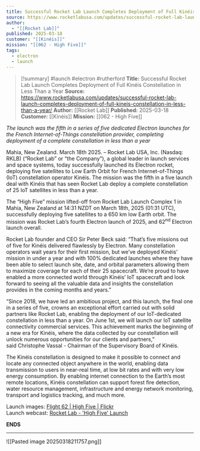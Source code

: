 ```yaml
---
title: Successful Rocket Lab Launch Completes Deployment of Full Kinéis Constellation in Less Than a Year | Rocket Lab
source: https://www.rocketlabusa.com/updates/successful-rocket-lab-launch-completes-deployment-of-full-kineis-constellation-in-less-than-a-year/
author:
  - "[[Rocket Lab]]"
published: 2025-03-18
customer: "[[Kinéis]]"
mission: "[[062 - High Five]]"
tags:
  - electron
  - launch
---
```


>[!summary]
#launch #electron #rutherford
**Title:** Successful Rocket Lab Launch Completes Deployment of Full Kinéis Constellation in Less Than a Year
**Source:** https://www.rocketlabusa.com/updates/successful-rocket-lab-launch-completes-deployment-of-full-kineis-constellation-in-less-than-a-year/
**Author:** [[Rocket Lab]]
**Published:** 2025-03-18
**Customer:** [[Kinéis]]
**Mission:** [[062 - High Five]]

*The launch was the fifth in a series of five dedicated Electron launches for the French Internet-of-Things constellation provider, completing deployment of a complete constellation in less than a year*

Mahia, New Zealand. March 18th 2025. – Rocket Lab USA, Inc. (Nasdaq: RKLB) (“Rocket Lab” or “the Company”), a global leader in launch services and space systems, today successfully launched its Electron rocket, deploying five satellites to Low Earth Orbit for French Internet-of-Things (IoT) constellation operator Kinéis. The mission was the fifth in a five launch deal with Kinéis that has seen Rocket Lab deploy a complete constellation of 25 IoT satellites in less than a year.

The “High Five” mission lifted-off from Rocket Lab Launch Complex 1 in Mahia, New Zealand at 14:31 NZDT on March 18th, 2025 (01:31 UTC), successfully deploying five satellites to a 650 km low Earth orbit. The mission was Rocket Lab’s fourth Electron launch of 2025, and 62<sup>nd</sup> Electron launch overall.

Rocket Lab founder and CEO Sir Peter Beck said: “That’s five missions out of five for Kinéis delivered flawlessly by Electron. Many constellation operators wait years for their first mission, but we’ve deployed Kinéis’ mission in under a year and with 100% dedicated launches where they have been able to select launch site, date, and orbital parameters allowing them to maximize coverage for each of their 25 spacecraft. We’re proud to have enabled a more connected world through Kinéis’ IoT spacecraft and look forward to seeing all the valuable data and insights the constellation provides in the coming months and years.”

“Since 2018, we have led an ambitious project, and this launch, the final one in a series of five, crowns an exceptional effort carried out with solid partners like Rocket Lab, enabling the deployment of our IoT-dedicated constellation in less than a year. On June 1st, we will launch our IoT satellite connectivity commercial services. This achievement marks the beginning of a new era for Kinéis, where the data collected by our constellation will unlock numerous opportunities for our clients and partners,” said Christophe Vassal - Chairman of the Supervisory Board of Kinéis.

The Kinéis constellation is designed to make it possible to connect and locate any connected object anywhere in the world, enabling data transmission to users in near-real time, at low bit rates and with very low energy consumption. By enabling internet connection to the Earth’s most remote locations, Kinéis constellation can support forest fire detection, water resource management, infrastructure and energy network monitoring, transport and logistics tracking, and much more.

Launch images: [Flight 62 | High Five | Flickr  
](https://www.flickr.com/photos/rocketlab/albums/72177720324480162)Launch webcast: [Rocket Lab - 'High Five' Launch](https://www.youtube.com/watch?v=d-31hJeW1ec)

**ENDS**

---

![[Pasted image 20250318211757.png]]